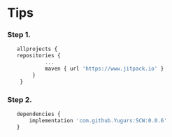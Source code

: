 # Tips
### Step 1.
``` js
   allprojects {        
   repositories {
            ...
            maven { url 'https://www.jitpack.io' }
        }
    }
``` 

### Step 2.
``` js
   dependencies {
	   implementation 'com.github.Yugurs:SCW:0.0.6'
   }
``` 